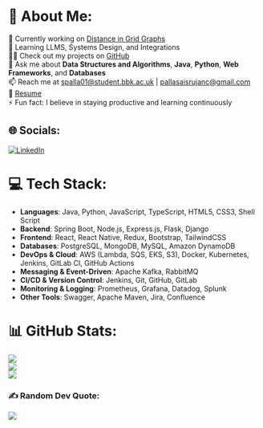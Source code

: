 # 💫 About Me:
🔭 Currently working on [Distance in Grid Graphs](https://github.com/pallasaisrujan/DistanceInGridGraphs)  
🌱 Learning LLMS, Systems Design, and Integrations  
👨‍💻 Check out my projects on [GitHub](https://github.com/pallasaisrujan)  
💬 Ask me about **Data Structures and Algorithms**, **Java**, **Python**, **Web Frameworks**, and **Databases**  
📫 Reach me at spalla01@student.bbk.ac.uk | pallasaisrujanc@gmail.com  
📄 [Resume](https://github.com/pallasaisrujan/pallasaisrujan/blob/main/SaisrujanPallaResume.pdf)  
⚡ Fun fact: I believe in staying productive and learning continuously  

## 🌐 Socials:
[![LinkedIn](https://img.shields.io/badge/LinkedIn-%230077B5.svg?logo=linkedin&logoColor=white)](https://linkedin.com/in/saisrujan-palla-b1aa171a6)

# 💻 Tech Stack:
- **Languages**: Java, Python, JavaScript, TypeScript, HTML5, CSS3, Shell Script  
- **Backend**: Spring Boot, Node.js, Express.js, Flask, Django  
- **Frontend**: React, React Native, Redux, Bootstrap, TailwindCSS  
- **Databases**: PostgreSQL, MongoDB, MySQL, Amazon DynamoDB  
- **DevOps & Cloud**: AWS (Lambda, SQS, EKS, S3), Docker, Kubernetes, Jenkins, GitLab CI, GitHub Actions  
- **Messaging & Event-Driven**: Apache Kafka, RabbitMQ  
- **CI/CD & Version Control**: Jenkins, Git, GitHub, GitLab  
- **Monitoring & Logging**: Prometheus, Grafana, Datadog, Splunk  
- **Other Tools**: Swagger, Apache Maven, Jira, Confluence

# 📊 GitHub Stats:
![](https://github-readme-stats.vercel.app/api?username=pallasaisrujan&theme=dark&hide_border=true&include_all_commits=true&count_private=false)  
![](https://github-readme-streak-stats.herokuapp.com/?user=pallasaisrujan&theme=dark&hide_border=true)  
![](https://github-readme-stats.vercel.app/api/top-langs/?username=pallasaisrujan&theme=dark&hide_border=true&include_all_commits=true&count_private=false&layout=compact)

### ✍️ Random Dev Quote:
![](https://quotes-github-readme.vercel.app/api?type=horizontal&theme=dark)
